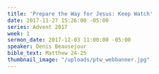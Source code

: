```yaml
---
title: 'Prepare the Way for Jesus: Keep Watch'
date: 2017-11-27 15:26:00 -05:00
series: Advent 2017
week: 1
sermon_date: 2017-12-03 11:00:00 -05:00
speaker: Denis Beausejour
bible_text: Matthew 24-25
thumbnail_image: "/uploads/ptw_webbanner.jpg"
---
```


